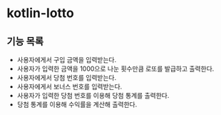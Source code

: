 # kotlin-lotto

## 기능 목록
- 사용자에게서 구입 금액을 입력받는다.
- 사용자가 입력한 금액을 1000으로 나눈 횟수만큼 로또를 발급하고 출력한다.
- 사용자에게서 당첨 번호를 입력받는다.
- 사용자에게서 보너스 번호를 입력받는다.
- 사용자가 입력한 당첨 번호를 이용해 당첨 통계를 출력한다.
- 당첨 통계를 이용해 수익률을 계산해 출력한다.
